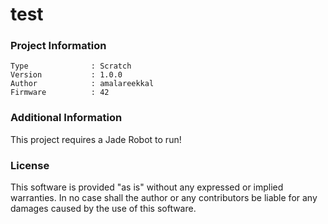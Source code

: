 test
================



### Project Information
```
Type              : Scratch
Version           : 1.0.0
Author            : amalareekkal
Firmware          : 42
```

### Additional Information
This project requires a Jade Robot to run!

### License
This software is provided "as is" without any expressed or implied warranties.  In no case shall the author or any contributors be liable for any damages caused by the use of this software.

